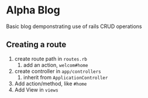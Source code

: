 # Alpha Blog

Basic blog demponstrating use of rails CRUD operations

## Creating a route
1) create route path in `routes.rb`
   1) add an action, `welcom#home`
2) create controller in `app/controllers`
   1) inherit from `ApplicationController`
3) Add action/method, like `#home`
4) Add View in `views`